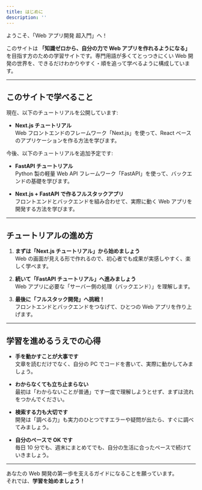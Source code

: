 ```yaml
---
title: はじめに
description: ''
---
```


ようこそ、「Web アプリ開発 超入門」へ！

このサイトは **「知識ゼロから、自分の力で Web アプリを作れるようになる」** を目指す方のための学習サイトです。専門用語が多くてとっつきにくい Web 開発の世界を、できるだけわかりやすく・順を追って学べるように構成しています。

---

## このサイトで学べること

現在、以下のチュートリアルを公開しています:

- **Next.js チュートリアル**  
  Web フロントエンドのフレームワーク「Next.js」を使って、React ベースのアプリケーションを作る方法を学びます。

今後、以下のチュートリアルを追加予定です:

- **FastAPI チュートリアル**  
  Python 製の軽量 Web API フレームワーク「FastAPI」を使って、バックエンドの基礎を学びます。

- **Next.js + FastAPI で作るフルスタックアプリ**  
  フロントエンドとバックエンドを組み合わせて、実際に動く Web アプリを開発する方法を学びます。

---

## チュートリアルの進め方

1. **まずは「Next.js チュートリアル」から始めましょう**  
   Web の画面が見える形で作れるので、初心者でも成果が実感しやすく、楽しく学べます。

2. **続いて「FastAPI チュートリアル」へ進みましょう**  
   Web アプリに必要な「サーバー側の処理（バックエンド）」を理解します。

3. **最後に「フルスタック開発」へ挑戦！**  
   フロントエンドとバックエンドをつなげて、ひとつの Web アプリを作り上げます。

---

## 学習を進めるうえでの心得

- **手を動かすことが大事です**  
  文章を読むだけでなく、自分の PC でコードを書いて、実際に動かしてみましょう。

- **わからなくても立ち止まらない**  
  最初は「わからないことが普通」です一度で理解しようとせず、まずは流れをつかんでください。

- **検索する力も大切です**  
  開発は「調べる力」も実力のひとつですエラーや疑問が出たら、すぐに調べてみましょう。

- **自分のペースで OK です**  
  毎日 10 分でも、週末にまとめてでも、自分の生活に合ったペースで続けていきましょう。

---

あなたの Web 開発の第一歩を支えるガイドになることを願っています。  
それでは、**学習を始めましょう！**
